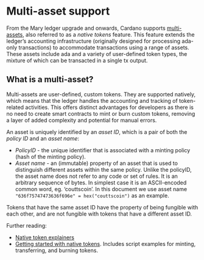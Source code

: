 # Multi-asset support

From the Mary ledger upgrade and onwards, Cardano supports [multi-assets](https://hydra.iohk.io/job/Cardano/cardano-ledger-specs/specs.shelley-ma/latest/download-by-type/doc-pdf/shelley-ma), also referred to as a *native tokens* feature. This feature extends the ledger’s accounting infrastructure (originally designed for processing ada-only transactions) to accommodate transactions using a range of assets. These assets include ada and a variety of user-defined token types, the mixture of which can be transacted in a single tx output.

## What is a multi-asset?

Multi-assets are user-defined, custom tokens. They are supported natively, which means that the ledger handles the accounting and tracking of token-related activities. This offers distinct advantages for developers as there is no need to create smart contracts to mint or burn custom tokens, removing a layer of added complexity and potential for manual errors.

An asset is uniquely identified by an *asset ID*, which is a pair of both the *policy ID* and an *asset name*:

+ *PolicyID* - the unique identifier that is associated with a minting policy (hash of the minting policy).
+ *Asset name* - an (immutable) property of an asset that is used to distinguish different assets within the same policy. Unlike the policyID, the asset name does not refer to any code or set of rules. It is an arbitrary sequence of bytes. In simplest case it is an ASCII-encoded common word, eg. ‘couttscoin’. In this document we use asset name `"636f75747473636f696e" = hex("couttscoin")` as an example.

Tokens that have the same asset ID have the property of being fungible with each other, and are not fungible with tokens that have a different asset ID.

Further reading:

- [Native token explainers](https://cardano-ledger.readthedocs.io/en/latest/)
- [Getting started with native tokens](../../../doc/reference/native-tokens/02-getting-started.md). Includes script examples for minting, transferring, and burning tokens.
